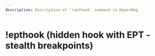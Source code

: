 ```yaml
---
description: Description of '!epthook' command in HyperDbg.
---
```


# !epthook \(hidden hook with EPT - stealth breakpoints\)

